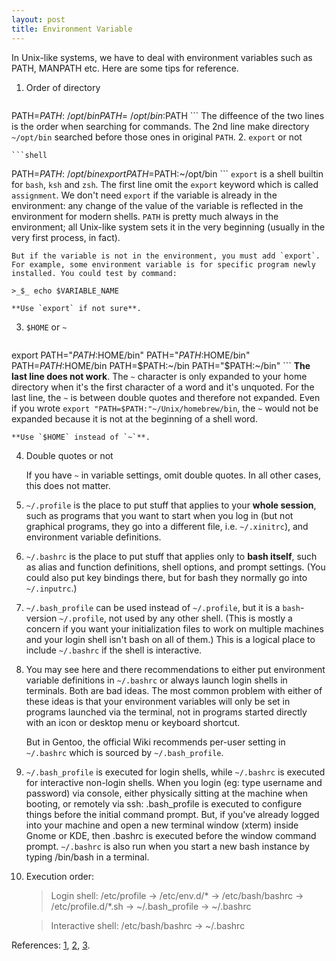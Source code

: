 ```yaml
---
layout: post
title: Environment Variable
---
```

In Unix-like systems, we have to deal with environment variables such as PATH, MANPATH etc. Here are some tips for reference.

1. Order of directory

    ```shell
PATH=$PATH:~/opt/bin
PATH=~/opt/bin:$PATH
    ```
    The diffeence of the two lines is the order when searching for commands. The 2nd line make directory `~/opt/bin` searched before those ones in original `PATH`.
2. `export` or not

    ```shell
PATH=$PATH:~/opt/bin
export PATH=$PATH:~/opt/bin
    ```
    `export` is a shell builtin for `bash`, `ksh` and `zsh`.  The first line omit the `export` keyword which is called `assignment`. We don't need `export` if the variable is already in the environment: any change of the value of the variable is reflected in the environment for modern shells. `PATH` is pretty much always in the environment; all Unix-like system sets it in the very beginning (usually in the very first process, in fact).

    But if the variable is not in the environment, you must add `export`. For example, some environment variable is for specific program newly installed. You could test by command:

    >_$_ echo $VARIABLE_NAME

    **Use `export` if not sure**.
    
3. `$HOME` or `~`

    ```shell
export  PATH="$PATH:$HOME/bin"
PATH="$PATH:$HOME/bin"
PATH=$PATH:$HOME/bin
PATH=$PATH:~/bin
PATH="$PATH:~/bin"
    ```
    **The last line does not work**. The `~` character is only expanded to your home directory when it's the first character of a word and it's unquoted. For the last line, the `~` is between double quotes and therefore not expanded. Even if you wrote `export "PATH=$PATH:"~/Unix/homebrew/bin`, the `~` would not be expanded because it is not at the beginning of a shell word.

    **Use `$HOME` instead of `~`**.
4. Double quotes or not

    If you have `~` in variable settings, omit double quotes. In all other cases, this does not matter.
5. `~/.profile` is the place to put stuff that applies to your **whole session**, such as programs that you want to start when you log in (but not graphical programs, they go into a different file, i.e. `~/.xinitrc`), and environment variable definitions.
6. `~/.bashrc` is the place to put stuff that applies only to **bash itself**, such as alias and function definitions, shell options, and prompt settings. (You could also put key bindings there, but for bash they normally go into `~/.inputrc`.)
7. `~/.bash_profile` can be used instead of `~/.profile`, but it is a `bash`-version `~/.profile`, not used by any other shell. (This is mostly a concern if you want your initialization files to work on multiple machines and your login shell isn't bash on all of them.) This is a logical place to include `~/.bashrc` if the shell is interactive.

8. You may see here and there recommendations to either put environment variable definitions in `~/.bashrc` or always launch login shells in terminals. Both are bad ideas. The most common problem with either of these ideas is that your environment variables will only be set in programs launched via the terminal, not in programs started directly with an icon or desktop menu or keyboard shortcut.

    But in Gentoo, the official Wiki recommends per-user setting in `~/.bashrc` which is sourced by `~/.bash_profile`.
9. `~/.bash_profile` is executed for login shells, while `~/.bashrc` is executed for interactive non-login shells. When you login (eg: type username and password) via console, either physically sitting at the machine when booting, or remotely via ssh: .bash_profile is executed to configure things before the initial command prompt. But, if you've already logged into your machine and open a new terminal window (xterm) inside Gnome or KDE, then .bashrc is executed before the window command prompt. `~/.bashrc` is also run when you start a new bash instance by typing /bin/bash in a terminal.
10. Execution order:

    >Login shell: /etc/profile -> /etc/env.d/* -> /etc/bash/bashrc -> /etc/profile.d/*.sh -> ~/.bash_profile -> ~/.bashrc

    >Interactive shell: /etc/bash/bashrc -> ~/.bashrc

References: [1], [2], [3].

[1]:http://unix.stackexchange.com/a/26059
[2]:http://superuser.com/a/183980
[3]:http://unix.stackexchange.com/a/25704

